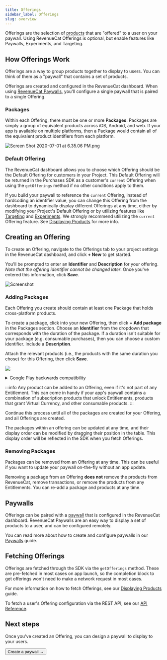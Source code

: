 ```yaml
---
title: Offerings
sidebar_label: Offerings
slug: overview
---
```


Offerings are the selection of [products](/offerings/products-overview) that are "offered" to a user on your paywall. Using RevenueCat Offerings is optional, but enable features like Paywalls, Experiments, and Targeting.

<YouTubeEmbed videoId="QxHeZiW4KCA" title="RevenueCat Products, Offerings, and Entitlements Explained" />

## How Offerings Work

Offerings are a way to group products together to display to users. You can think of them as a "paywall" that contains a set of products.

Offerings are created and configured in the RevenueCat dashboard. When using [RevenueCat Paywalls](/tools/paywalls), you'll configure a single paywall that is paired to a single Offering.

### Packages

Within each Offering, there must be one or more **Packages**. Packages are simply a group of equivalent products across iOS, Android, and web. If your app is available on multiple platforms, then a Package would contain all of the equivalent product identifiers from each platform.

![](/images/c4f0b08-Screen_Shot_2020-07-01_at_6.35.06_PM_bebc522b7112c8d3fe6a4549256ba588.png "Screen Shot 2020-07-01 at 6.35.06 PM.png")

### Default Offering

The RevenueCat dashboard allows you to choose which Offering should be the Default Offering for customers in your Project. This Default Offering will be returned in the Purchases SDK as a customer's `current` Offering when using the `getOfferings` method if no other conditions apply to them.

If you build your paywall to reference the `current` Offering, instead of hardcoding an identifier value, you can change this Offering from the dashboard to dynamically display different Offerings at any time, either by modifying your Project's Default Offering or by utilizing features like [Targeting](https://www.revenuecat.com/docs/tools/targeting) and [Experiments](https://www.revenuecat.com/docs/tools/targeting). We strongly recommend utilizing the `current` Offering feature. See [Displaying Products](/getting-started/displaying-products) for more info.

## Creating an Offering

To create an Offering, navigate to the Offerings tab to your project settings in the RevenueCat dashboard, and click **+ New** to get started.

You'll be prompted to enter an **Identifier** and **Description** for your offering. _Note that the offering identifier cannot be changed later_. Once you've entered this information, click **Save**.

![Screenshot](/docs_images/offerings/offerings-create-new.png)

### Adding Packages

Each Offering you create should contain at least one Package that holds cross-platform products.

To create a package, click into your new Offering, then click **+ Add package** in the Packages section. Choose an **Identifier** from the dropdown that corresponds with the duration of the package. If a duration isn't suitable for your package (e.g. consumable purchases), then you can choose a custom identifier. Include a **Description**.

Attach the relevant products (i.e., the products with the same duration you chose) for this Offering, then click **Save**.

![](/docs_images/offerings/offerings-add-package.png)

<details>
<summary> Google Play backwards compatibility</summary>

For Google Play store products, if you select a non backwards-compatible product and the [app compatibility setting](/getting-started/entitlements/google-subscriptions-and-backwards-compatibility) is set to "SDK v6+ and backwards compatible", you will have the ability to configure a backwards compatible fallback product. This product will be available for purchase in previous versions of the SDK which don't yet support non backwards compatible products.

</details>

:::info
Any product can be added to an Offering, even if it's not part of any Entitlement. This can come in handy if your app's paywall contains a combination of subscription products that unlock Entitlements, products that grant Virtual Currency, and other consumable products.
:::

Continue this process until all of the packages are created for your Offering, and all Offerings are created.

The packages within an offering can be updated at any time, and their display order can be modified by dragging their position in the table. This display order will be reflected in the SDK when you fetch Offerings.

### Removing Packages

Packages can be removed from an Offering at any time. This can be useful if you want to update your paywall on-the-fly without an app update.

Removing a package from an Offering **does not** remove the products from RevenueCat, remove transactions, or remove the products from any Entitlements. You can re-add a package and products at any time.

## Paywalls

Offerings can be paired with a [paywall](/tools/paywalls) that is configured in the RevenueCat dashboard. RevenueCat Paywalls are an easy way to display a set of products to a user, and can be configured remotely.

You can read more about how to create and configure paywalls in our [Paywalls](/tools/paywalls) guide.

## Fetching Offerings

Offerings are fetched through the SDK via the `getOfferings` method. These are pre-fetched in most cases on app launch, so the completion block to get offerings won't need to make a network request in most cases.

For more information on how to fetch Offerings, see our [Displaying Products](/getting-started/displaying-products) guide.

To fetch a user's Offering configuration via the REST API, see our [API Reference](/api-v1#tag/offerings/operation/get-offerings).

## Next steps

Once you've created an Offering, you can design a paywall to display to your users.

<Button href="/docs/tools/paywalls">Create a paywall →</Button>
